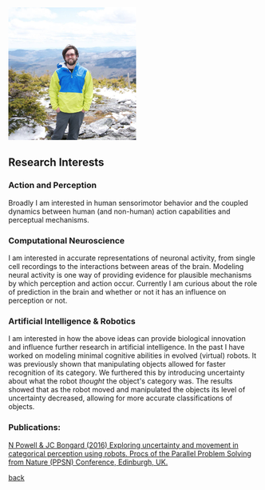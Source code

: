 <img src="https://github.com/natepowell81/natepowell81.github.io/blob/master/_images/me.png?raw=true" width="256">

## Research Interests


### Action and Perception

Broadly I am interested in human sensorimotor behavior and the coupled dynamics between human (and non-human) action capabilities and perceptual mechanisms. 

### Computational Neuroscience

I am interested in accurate representations of neuronal activity, from single cell recordings to the interactions between areas of the brain. Modeling neural activity is one way of providing evidence for plausible mechanisms by which perception and action occur. Currently I am curious about the role of prediction in the brain and whether or not it has an influence on perception or not. 

### Artificial Intelligence & Robotics

I am interested in how the above ideas can provide biological innovation and influence further research in artificial intelligence. In the past I have worked on modeling minimal cognitive abilities in evolved (virtual) robots. It was previously shown that manipulating objects allowed for faster recognition of its category. We furthered this by introducing uncertainty about what the robot *thought* the object's category was. The results showed that as the robot moved and manipulated the objects its level of uncertainty decreased, allowing for more accurate classifications of objects. 


### Publications:

[N Powell & JC Bongard (2016)
Exploring uncertainty and movement in categorical perception using robots.
Procs of the Parallel Problem Solving from Nature (PPSN) Conference, Edinburgh, UK.](https://drive.google.com/file/d/0B1eDcf0MpSiWdzFwdGdncGtnNTg/view?usp=sharing)


[back](https://natepowell81.github.io)
